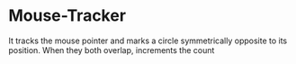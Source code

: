 # Mouse-Tracker
It tracks the mouse pointer and marks a circle symmetrically opposite to its position. When they both overlap, increments the count
